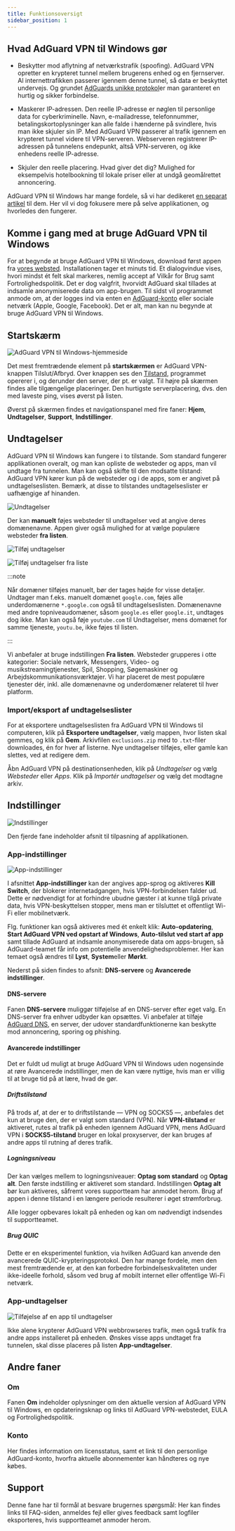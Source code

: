 ```yaml
---
title: Funktionsoversigt
sidebar_position: 1
---
```


## Hvad AdGuard VPN til Windows gør

- Beskytter mod aflytning af netværkstrafik (spoofing). AdGuard VPN opretter en krypteret tunnel mellem brugerens enhed og en fjernserver. Al internettrafikken passerer igennem denne tunnel, så data er beskyttet undervejs. Og grundet [AdGuards unikke protokol](/general/adguard-vpn-protocol)er man garanteret en hurtig og sikker forbindelse.

- Maskerer IP-adressen. Den reelle IP-adresse er nøglen til personlige data for cyberkriminelle. Navn, e-mailadresse, telefonnummer, betalingskortoplysninger kan alle falde i hænderne på svindlere, hvis man ikke skjuler sin IP. Med AdGuard VPN passerer al trafik igennem en krypteret tunnel videre til VPN-serveren. Webserveren registrerer IP-adressen på tunnelens endepunkt, altså VPN-serveren, og ikke enhedens reelle IP-adresse.

- Skjuler den reelle placering. Hvad giver det dig? Mulighed for eksempelvis hotelbookning til lokale priser eller at undgå geomålrettet annoncering.

AdGuard VPN til Windows har mange fordele, så vi har dedikeret [en separat artikel](/general/why-adguard-vpn) til dem. Her vil vi dog fokusere mere på selve applikationen, og hvorledes den fungerer.

## Komme i gang med at bruge AdGuard VPN til Windows

For at begynde at bruge AdGuard VPN til Windows, download først appen fra [vores websted](https://adguard-vpn.com/welcome.html). Installationen tager et minuts tid. Et dialogvindue vises, hvori mindst ét felt skal markeres, nemlig accept af Vilkår for Brug samt Fortrolighedspolitik. Det er dog valgfrit, hvorvidt AdGuard skal tillades at indsamle anonymiserede data om app-brugen. Til sidst vil programmet anmode om, at der logges ind via enten en [AdGuard-konto](https://auth.adguard.com/login.html) eller sociale netværk (Apple, Google, Facebook). Det er alt, man kan nu begynde at bruge AdGuard VPN til Windows.

## Startskærm

![AdGuard VPN til Windows-hjemmeside](https://cdn.adguardvpn.com/content/release_notes/vpn/windows/v2.0/new_main_window_en.png)

Det mest fremtrædende element på **startskærmen** er AdGuard VPN-knappen Tilslut/Afbryd. Over knappen ses den [Tilstand](#exclusions), programmet opererer i, og derunder den server, der pt. er valgt. Til højre på skærmen findes alle tilgængelige placeringer. Den hurtigste serverplacering, dvs. den med laveste ping, vises øverst på listen.

Øverst på skærmen findes et navigationspanel med fire faner: **Hjem**, **Undtagelser**, **Support**, **Indstillinger**.

## Undtagelser

AdGuard VPN til Windows kan fungere i to tilstande. Som standard fungerer applikationen overalt, og man kan opliste de websteder og apps, man vil undtage fra tunnelen. Man kan også skifte til den modsatte tilstand: AdGuard VPN kører kun på de websteder og i de apps, som er angivet på undtagelseslisten. Bemærk, at disse to tilstandes undtagelseslister er uafhængige af hinanden.

![Undtagelser](https://cdn.adguardvpn.com/content/kb/VPN/windows/exclusions_en.png)

Der kan **manuelt** føjes websteder til undtagelser ved at angive deres domænenavne. Appen giver også mulighed for at vælge populære websteder **fra listen**.

![Tilføj undtagelser](https://cdn.adguardvpn.com/content/kb/VPN/windows/exclusions_add_en.png)

![Tilføj undtagelser fra liste](https://cdn.adguardvpn.com/content/kb/VPN/windows/exclusions_from_list_en.png)

:::note

Når domæner tilføjes manuelt, bør der tages højde for visse detaljer. Undtager man f.eks. manuelt domænet `google.com`, føjes alle underdomænerne `*.google.com` også til undtagelseslisten. Domænenavne med andre topniveaudomæner, såsom `google.es` eller `google.it`, undtages dog ikke. Man kan også føje `youtube.com` til Undtagelser, mens domænet for samme tjeneste, `youtu.be`, ikke føjes til listen.

:::

Vi anbefaler at bruge indstillingen **Fra listen**. Websteder grupperes i otte kategorier: Sociale netværk, Messengers, Video- og musikstreamingtjenester, Spil, Shopping, Søgemaskiner og Arbejdskommunikationsværktøjer. Vi har placeret de mest populære tjenester dér, inkl. alle domænenavne og underdomæner relateret til hver platform.

### Import/eksport af undtagelseslister

For at eksportere undtagelseslisten fra AdGuard VPN til Windows til computeren, klik på **Eksportere undtagelser**, vælg mappen, hvor listen skal gemmes, og klik på **Gem**. Arkivfilen `exclusions.zip` med to `.txt`-filer downloades, én for hver af listerne. Nye undtagelser tilføjes, eller gamle kan slettes, ved at redigere dem.

Åbn AdGuard VPN på destinationsenheden, klik på *Undtagelser* og vælg *Websteder* eller *Apps*. Klik på *Importér undtagelser* og vælg det modtagne arkiv.

## Indstillinger

![Indstillinger](https://cdn.adguardvpn.com/content/release_notes/vpn/windows/v2.0/settings_en.png)

Den fjerde fane indeholder afsnit til tilpasning af applikationen.

### App-indstillinger

![App-indstillinger](https://cdn.adguardvpn.com/content/release_notes/vpn/windows/v2.0/app_settings_en.png)

I afsnittet **App-indstillinger** kan der angives app-sprog og aktiveres **Kill Switch**, der blokerer internetadgangen, hvis VPN-forbindelsen falder ud. Dette er nødvendigt for at forhindre ubudne gæster i at kunne tilgå private data, hvis VPN-beskyttelsen stopper, mens man er tilsluttet et offentligt Wi-Fi eller mobilnetværk.

Flg. funktioner kan også aktiveres med ét enkelt klik: **Auto-opdatering**, **Start AdGuard VPN ved opstart af Windows**, **Auto-tilslut ved start af app** samt tillade AdGuard at indsamle anonymiserede data om apps-brugen, så AdGuard-teamet får info om potentielle anvendelighedsproblemer. Her kan temaet også ændres til **Lyst**, **System**eller **Mørkt**.

Nederst på siden findes to afsnit: **DNS-servere** og **Avancerede indstillinger**.

#### DNS-servere

Fanen **DNS-servere** muliggør tilføjelse af en DNS-server efter eget valg. En DNS-server fra enhver udbyder kan opsættes. Vi anbefaler at tilføje [AdGuard DNS](https://adguard-dns.io/kb/general/dns-providers/#adguard-dns), en server, der udover standardfunktionerne kan beskytte mod annoncering, sporing og phishing.

#### Avancerede indstillinger

Det er fuldt ud muligt at bruge AdGuard VPN til Windows uden nogensinde at røre Avancerede indstillinger, men de kan være nyttige, hvis man er villig til at bruge tid på at lære, hvad de gør.

##### Driftstilstand

På trods af, at der er to driftstilstande — VPN og SOCKS5 —, anbefales det kun at bruge den, der er valgt som standard (VPN). Når **VPN-tilstand** er aktiveret, rutes al trafik på enheden igennem AdGuard VPN, mens AdGuard VPN i **SOCKS5-tilstand** bruger en lokal proxyserver, der kan bruges af andre apps til rutning af deres trafik.

##### Logningsniveau

Der kan vælges mellem to logningsniveauer: **Optag som standard** og **Optag alt**. Den første indstilling er aktiveret som standard. Indstillingen **Optag alt** bør kun aktiveres, såfremt vores supportteam har anmodet herom. Brug af appen i denne tilstand i en længere periode resulterer i øget strømforbrug.

Alle logger opbevares lokalt på enheden og kan om nødvendigt indsendes til supportteamet.

##### Brug QUIC

Dette er en eksperimentel funktion, via hvilken AdGuard kan anvende den avancerede QUIC-krypteringsprotokol. Den har mange fordele, men den mest fremtrædende er, at den kan forbedre forbindelseskvaliteten under ikke-ideelle forhold, såsom ved brug af mobilt internet eller offentlige Wi-Fi netværk.

### App-undtagelser

![Tilføjelse af en app til undtagelser](https://cdn.adguardvpn.com/content/release_notes/vpn/windows/v2.0/add_app_en.png)

Ikke alene krypterer AdGuard VPN webbrowseres trafik, men også trafik fra andre apps installeret på enheden. Ønskes visse apps undtaget fra tunnelen, skal disse placeres på listen **App-undtagelser**.

## Andre faner

### Om

Fanen **Om** indeholder oplysninger om den aktuelle version af AdGuard VPN til Windows, en opdateringsknap og links til AdGuard VPN-webstedet, EULA og Fortrolighedspolitik.

### Konto

Her findes information om licensstatus, samt et link til den personlige AdGuard-konto, hvorfra aktuelle abonnementer kan håndteres og nye købes.

## Support

Denne fane har til formål at besvare brugernes spørgsmål: Her kan findes links til FAQ-siden, anmeldes fejl eller gives feedback samt logfiler eksporteres, hvis supportteamet anmoder herom.
